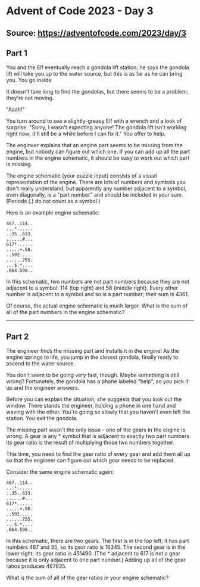 # Advent of Code 2023 - Day 3

Source: https://adventofcode.com/2023/day/3
---
## Part 1

You and the Elf eventually reach a gondola lift station; he says the gondola lift will take you up to the water source, but this is as far as he can bring you. You go inside.

It doesn't take long to find the gondolas, but there seems to be a problem: they're not moving.

"Aaah!"

You turn around to see a slightly-greasy Elf with a wrench and a look of surprise. "Sorry, I wasn't expecting anyone! The gondola lift isn't working right now; it'll still be a while before I can fix it." You offer to help.

The engineer explains that an engine part seems to be missing from the engine, but nobody can figure out which one. If you can add up all the part numbers in the engine schematic, it should be easy to work out which part is missing.

The engine schematic (your puzzle input) consists of a visual representation of the engine. There are lots of numbers and symbols you don't really understand, but apparently any number adjacent to a symbol, even diagonally, is a "part number" and should be included in your sum. (Periods (.) do not count as a symbol.)

Here is an example engine schematic:

    467..114..
    ...*......
    ..35..633.
    ......#...
    617*......
    .....+.58.
    ..592.....
    ......755.
    ...$.*....
    .664.598..

In this schematic, two numbers are not part numbers because they are not adjacent to a symbol: 114 (top right) and 58 (middle right). Every other number is adjacent to a symbol and so is a part number; their sum is 4361.

Of course, the actual engine schematic is much larger. What is the sum of all of the part numbers in the engine schematic?

---
## Part 2

The engineer finds the missing part and installs it in the engine! As the engine springs to life, you jump in the closest gondola, finally ready to ascend to the water source.

You don't seem to be going very fast, though. Maybe something is still wrong? Fortunately, the gondola has a phone labeled "help", so you pick it up and the engineer answers.

Before you can explain the situation, she suggests that you look out the window. There stands the engineer, holding a phone in one hand and waving with the other. You're going so slowly that you haven't even left the station. You exit the gondola.

The missing part wasn't the only issue - one of the gears in the engine is wrong. A gear is any * symbol that is adjacent to exactly two part numbers. Its gear ratio is the result of multiplying those two numbers together.

This time, you need to find the gear ratio of every gear and add them all up so that the engineer can figure out which gear needs to be replaced.

Consider the same engine schematic again:

    467..114..
    ...*......
    ..35..633.
    ......#...
    617*......
    .....+.58.
    ..592.....
    ......755.
    ...$.*....
    .664.598..

In this schematic, there are two gears. The first is in the top left; it has part numbers 467 and 35, so its gear ratio is 16345. The second gear is in the lower right; its gear ratio is 451490. (The * adjacent to 617 is not a gear because it is only adjacent to one part number.) Adding up all of the gear ratios produces 467835.

What is the sum of all of the gear ratios in your engine schematic?